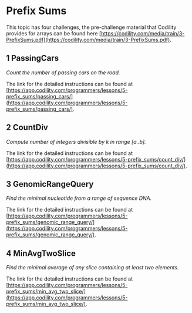 # Prefix Sums

This topic has four challenges, the pre-challenge material that Codility provides for arrays can be found here [https://codility.com/media/train/3-PrefixSums.pdf](https://codility.com/media/train/3-PrefixSums.pdf).


## 1 PassingCars
*Count the number of passing cars on the road.*

The link for the detailed instructions can be found at [https://app.codility.com/programmers/lessons/5-prefix_sums/passing_cars/](https://app.codility.com/programmers/lessons/5-prefix_sums/passing_cars/).

## 2 CountDiv
*Compute number of integers divisible by k in range [a..b].*

The link for the detailed instructions can be found at [https://app.codility.com/programmers/lessons/5-prefix_sums/count_div/](https://app.codility.com/programmers/lessons/5-prefix_sums/count_div/).

## 3 GenomicRangeQuery
*Find the minimal nucleotide from a range of sequence DNA.*

The link for the detailed instructions can be found at [https://app.codility.com/programmers/lessons/5-prefix_sums/genomic_range_query/](https://app.codility.com/programmers/lessons/5-prefix_sums/genomic_range_query/).

## 4 MinAvgTwoSlice
*Find the minimal average of any slice containing at least two elements.*

The link for the detailed instructions can be found at [https://app.codility.com/programmers/lessons/5-prefix_sums/min_avg_two_slice/](https://app.codility.com/programmers/lessons/5-prefix_sums/min_avg_two_slice/).

